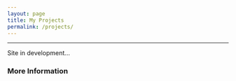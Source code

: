 ```yaml
---
layout: page
title: My Projects
permalink: /projects/
---
```

<hr>
Site in development...

### More Information